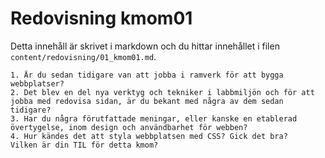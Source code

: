---
---
Redovisning kmom01
=========================

Detta innehåll är skrivet i markdown och du hittar innehållet i filen `content/redovisning/01_kmom01.md`.


    1. Är du sedan tidigare van att jobba i ramverk för att bygga webbplatser?
    2. Det blev en del nya verktyg och tekniker i labbmiljön och för att jobba med redovisa sidan, är du bekant med några av dem sedan tidigare?
    3. Har du några förutfattade meningar, eller kanske en etablerad övertygelse, inom design och användbarhet för webben?
    4. Hur kändes det att styla webbplatsen med CSS? Gick det bra?
    Vilken är din TIL för detta kmom?
